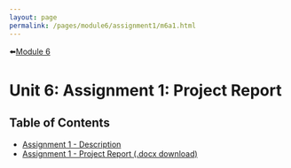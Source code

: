 ```yaml
---
layout: page
permalink: /pages/module6/assignment1/m6a1.html
---
```


⬅️[Module 6](/pages/module6.html)

# Unit 6: Assignment 1: Project Report

## Table of Contents
- [Assignment 1 - Description](/pages/module6/assignment1/m6a1-description.html)
- [Assignment 1 - Project Report (.docx download)](/pages/module6/assignment1/SEPM_A1_TeamProjectReport.docx)
